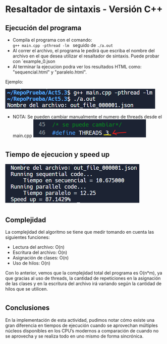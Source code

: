 # Resaltador de sintaxis - Versión C++ 

## Ejecución del programa
* Compila el programa con el comando:  
`g++ main.cpp -pthread -lm ` seguido de `./a.out`
* Al correr el archivo, el programa le pedirá que escriba el nombre del archivo en el que desea utilizar el resaltador de sintaxis. Puede probar con `example_0.json
* Al terminar la ejecucion podra ver los resultados HTML como: "sequencial.html" y "paralelo.html".

Ejemplo: 

![ejemplo_instruccion](instruccion.png)

* NOTA: Se pueden cambiar manualmente el numero de threads desde el main.cpp 
![variable](threads.png)
# 

## Tiempo de ejecucion y speed up
![resultados](ejecucion.png)
#
## Complejidad
La complejidad del algoritmo se tiene que medir tomando en cuenta las siguientes funciones:
* Lectura del archivo: O(n)
* Escritura del archivo: O(n)
* Asignación de clases: O(n)
* Uso de hilos: O(n)

Con lo anterior, vemos que la complejidad total del programa es O(n*m), ya que gracias al uso de threads, la cantidad de
repeticiones en la asignación de las clases y en la escritura del archivo irá variando según la cantidad de hilos que se utilicen.

#
## Conclusiones
En la implementación de esta actividad, pudimos notar cómo existe una gran diferencia en tiempos de ejecución cuando se aprovechan múltiples núcleos disponibles en los CPU’s modernos a comparación de cuando no se aprovecha y se realiza todo en uno mismo de forma sincrónica.